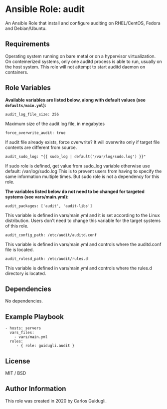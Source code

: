 Ansible Role: audit
=========

An Ansible Role that install and configure auditing on RHEL/CentOS, Fedora and Debian/Ubuntu.

Requirements
------------

Operating system running on bare metal or on a hypervisor virtualization. On conteinerized systems, only one auditd process is able to run, usually on the host system. This role will not attempt to start auditd daemon on containers.

Role Variables
--------------

**Available variables are listed below, along with default values (see `defaults/main.yml`):**

    audit_log_file_size: 256

Maximum size of the audit log file, in megabytes

    force_overwrite_audit: true

If audit file already exists, force overwrite? It will overwrite only if target file contents are different from source.

    audit_sudo_log: "{{ sudo_log | default('/var/log/sudo.log') }}"

If sudo role is defined, get value from sudo_log variable otherwise use default: /var/log/sudo.log
This is to prevent users from having to specify the same information multiple times. But sudo role is not a dependency for this role.

**The variables listed below do not need to be changed for targeted systems (see vars/main.yml):**

    audit_packages: ['audit', 'audit-libs']

This variable is defined in vars/main.yml and it is set according to the Linux distribution. Users don't need to change this variable for the target systems of this role.

    audit_config_path: /etc/audit/auditd.conf

This variable is defined in vars/main.yml and controls where the auditd.conf file is located.

    audit_rulesd_path: /etc/audit/rules.d

This variable is defined in vars/main.yml and controls where the rules.d directory is located.

Dependencies
------------

No dependencies.

Example Playbook
----------------

    - hosts: servers
      vars_files:
        - vars/main.yml
      roles:
         - { role: guidugli.audit }
      
License
-------

MIT / BSD

Author Information
------------------

This role was created in 2020 by Carlos Guidugli.
